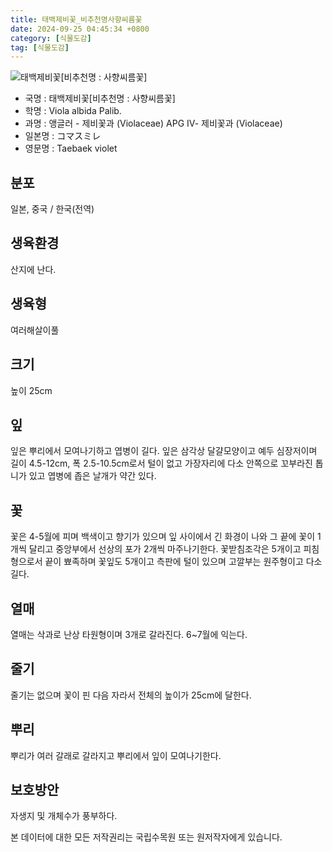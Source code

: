 ```yaml
---
title: 태백제비꽃_비추천명사향씨름꽃
date: 2024-09-25 04:45:34 +0800
category: [식물도감]
tag: [식물도감]
---
```




![태백제비꽃[비추천명 : 사향씨름꽃]](/fileUpload/plants/basic/Violaceae/Viola/13482/1_th2.JPG)
- 국명 : 태백제비꽃[비추천명 : 사향씨름꽃]
- 학명 : Viola albida Palib.
- 과명 : 앵글러 - 제비꽃과 (Violaceae) APG Ⅳ- 제비꽃과 (Violaceae)
- 일본명 : コマスミレ
- 영문명 : Taebaek violet


## 분포
일본, 중국 / 한국(전역) 
## 생육환경
산지에 난다.
## 생육형
여러해살이풀 
## 크기
높이 25cm
## 잎
잎은 뿌리에서 모여나기하고 엽병이 길다. 잎은 삼각상 달걀모양이고 예두 심장저이며 길이 4.5-12cm, 폭 2.5-10.5cm로서 털이 없고 가장자리에 다소 안쪽으로 꼬부라진 톱니가 있고 엽병에 좁은 날개가 약간 있다.
## 꽃
꽃은 4-5월에 피며 백색이고 향기가 있으며 잎 사이에서 긴 화경이 나와 그 끝에 꽃이 1개씩 달리고 중앙부에서 선상의 포가 2개씩 마주나기한다. 꽃받침조각은 5개이고 피침형으로서 끝이 뾰족하며 꽃잎도 5개이고 측판에 털이 있으며 고깔부는 원주형이고 다소 길다.
## 열매
열매는 삭과로 난상 타원형이며 3개로 갈라진다. 6~7월에 익는다.
## 줄기
줄기는 없으며 꽃이 핀 다음 자라서 전체의 높이가 25cm에 달한다.
## 뿌리
뿌리가 여러 갈래로 갈라지고 뿌리에서 잎이 모여나기한다.
## 보호방안
자생지 및 개체수가 풍부하다.






본 데이터에 대한 모든 저작권리는 국립수목원 또는 원저작자에게 있습니다.
